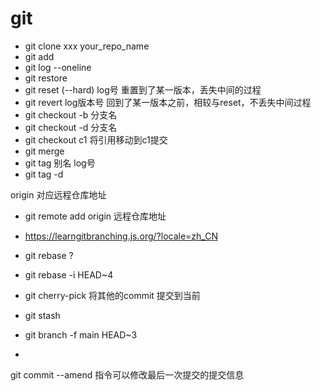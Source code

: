 # git

- git clone xxx your_repo_name
- git add 
- git  log --oneline
- git restore
- git reset (--hard) log号 重置到了某一版本，丢失中间的过程
- git revert log版本号 回到了某一版本之前，相较与reset，不丢失中间过程
- git checkout -b 分支名 
- git checkout -d 分支名 
- git checkout c1 将引用移动到c1提交
- git merge 
- git tag 别名 log号
- git tag -d




origin 对应远程仓库地址

- git remote add origin 远程仓库地址
- https://learngitbranching.js.org/?locale=zh_CN


- git rebase ?
- git rebase -i HEAD~4  
- git cherry-pick 将其他的commit 提交到当前
- git stash


- git branch -f main HEAD~3


-
git commit --amend 指令可以修改最后一次提交的提交信息